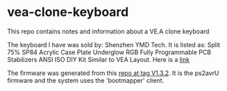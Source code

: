 # vea-clone-keyboard
This repo contains notes and information about a VE.A clone keyboard

The keyboard I have was sold by: Shenzhen YMD Tech. 
It is listed as: Split 75% SP84 Acrylic Case Plate Underglow RGB Fully Programmable PCB Stabilizers ANSI ISO DIY Kit Similar to VEA Layout.
Here is a [link ](https://www.aliexpress.com/item/33006060286.html?spm=2114.search0104.3.8.5be8154c0lLfhv&ws_ab_test=searchweb0_0,searchweb201602_7_10065_10068_10130_10547_319_10059_10884_317_10548_10887_10696_321_322_10084_453_10083_454_10103_10618_10307_537_536,searchweb201603_52,ppcSwitch_0&algo_expid=2b26158e-09cc-4960-b6a8-9df20726d758-1&algo_pvid=2b26158e-09cc-4960-b6a8-9df20726d758)


The firmware was generated from this [repo at tag V1.3.2](https://github.com/showjean/ps2avrU).
It is the ps2avrU firmware and the system uses the 'bootmapper' client.

